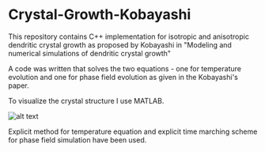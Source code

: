 # Crystal-Growth-Kobayashi
This repository contains C++ implementation for isotropic and anisotropic dendritic crystal growth as proposed by Kobayashi in "Modeling and numerical simulations of dendritic crystal growth"

A code was written that solves the two equations - one for temperature evolution and one for phase field evolution as given in the Kobayashi's paper.

To visualize the crystal structure I use MATLAB.

![alt text](http://url/to/img.png)

Explicit method for temperature equation and explicit time marching scheme for phase field simulation have been used.
